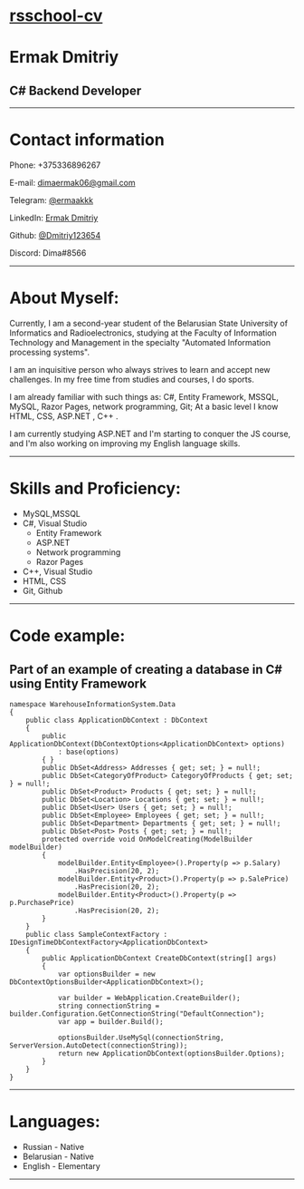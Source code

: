 # [rsschool-cv](https://app.rs.school/)

# Ermak Dmitriy

## C# Backend Developer

---

# Contact information

Phone: +375336896267

E-mail: dimaermak06@gmail.com

Telegram: [@ermaakkk](https://t.me/ermaakkk "клик")

LinkedIn: [Ermak Dmitriy](https://www.linkedin.com/in/ermakdmitriy/ "всегда рад новым знакомствам)")

Github: [@Dmitriy123654](https://github.com/Dmitriy123654 "можешь глянуть чем я там занимаюсь")

Discord: Dima#8566

---

# About Myself:

Currently, I am a second-year student of the Belarusian State University of Informatics and Radioelectronics, studying at the Faculty of Information Technology and Management in the specialty "Automated Information processing systems".

I am an inquisitive person who always strives to learn and accept new challenges. In my free time from studies and courses, I do sports.

I am already familiar with such things as: C#, Entity Framework, MSSQL, MySQL, Razor Pages, network programming, Git; Аt a basic level I know HTML, CSS, ASP.NET , C++ .

I am currently studying ASP.NET and I'm starting to conquer the JS course, and I'm also working on improving my English language skills.

---

# Skills and Proficiency:

- MySQL,MSSQL
- C#, Visual Studio
  - Entity Framework
  - ASP.NET
  - Network programming
  - Razor Pages
- C++, Visual Studio
- HTML, CSS
- Git, Github

---

# Code example:

## Part of an example of creating a database in C# using Entity Framework

```
namespace WarehouseInformationSystem.Data
{
    public class ApplicationDbContext : DbContext
    {
        public ApplicationDbContext(DbContextOptions<ApplicationDbContext> options)
            : base(options)
        { }
        public DbSet<Address> Addresses { get; set; } = null!;
        public DbSet<CategoryOfProduct> CategoryOfProducts { get; set; } = null!;
        public DbSet<Product> Products { get; set; } = null!;
        public DbSet<Location> Locations { get; set; } = null!;
        public DbSet<User> Users { get; set; } = null!;
        public DbSet<Employee> Employees { get; set; } = null!;
        public DbSet<Department> Departments { get; set; } = null!;
        public DbSet<Post> Posts { get; set; } = null!;
        protected override void OnModelCreating(ModelBuilder modelBuilder)
        {
            modelBuilder.Entity<Employee>().Property(p => p.Salary)
                .HasPrecision(20, 2);
            modelBuilder.Entity<Product>().Property(p => p.SalePrice)
                .HasPrecision(20, 2);
            modelBuilder.Entity<Product>().Property(p => p.PurchasePrice)
                .HasPrecision(20, 2);
        }
    }
    public class SampleContextFactory : IDesignTimeDbContextFactory<ApplicationDbContext>
    {
        public ApplicationDbContext CreateDbContext(string[] args)
        {
            var optionsBuilder = new DbContextOptionsBuilder<ApplicationDbContext>();

            var builder = WebApplication.CreateBuilder();
            string connectionString = builder.Configuration.GetConnectionString("DefaultConnection");
            var app = builder.Build();

            optionsBuilder.UseMySql(connectionString, ServerVersion.AutoDetect(connectionString));
            return new ApplicationDbContext(optionsBuilder.Options);
        }
    }
}
```

---

# Languages:

- Russian - Native
- Belarusian - Native
- English - Elementary

---
